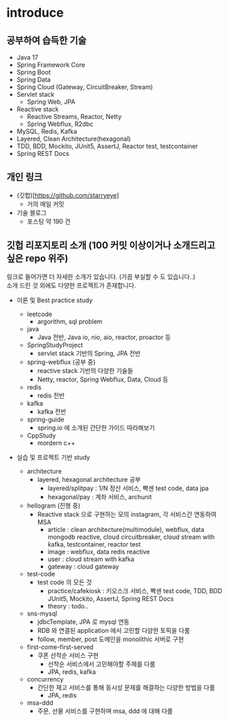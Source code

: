 # introduce
  
## 공부하여 습득한 기술
- Java 17
- Spring Framework Core
- Spring Boot
- Spring Data
- Spring Cloud (Gateway, CircuitBreaker, Stream)
- Servlet stack
  - Spring Web, JPA
- Reactive stack
  - Reactive Streams, Reactor, Netty
  - Spring Webflux, R2dbc
- MySQL, Redis, Kafka
- Layered, Clean Architecture(hexagonal)
- TDD, BDD, Mockito, JUnit5, AssertJ, Reactor test, testcontainer
- Spring REST Docs
  
## 개인 링크
- (깃헙)[https://github.com/starryeye]
  - 거의 매일 커밋
- 기술 블로그
  - 포스팅 약 190 건
  
## 깃헙 리포지토리 소개 (100 커밋 이상이거나 소개드리고 싶은 repo 위주)
링크로 들어가면 더 자세한 소개가 있습니다. (가끔 부실할 수 도 있습니다..)  
소개 드린 것 외에도 다양한 프로젝트가 존재합니다.  
  
- 이론 및 Best practice study
  - leetcode
    - argorithm, sql problem
  - java
    - Java 전반, Java io, nio, aio, reactor, proactor 등
  - SpringStudyProject
    - servlet stack 기반의 Spring, JPA 전반
  - spring-webflux (공부 중)
    - reactive stack 기반의 다양한 기술들 
    - Netty, reactor, Spring Webflux, Data, Cloud 등
  - redis
    - redis 전반
  - kafka
    - kafka 전반
  - spring-guide
    - spring.io 에 소개된 간단한 가이드 따라해보기
  - CppStudy
    - mordern c++ 
  
- 실습 및 프로젝트 기반 study
  - architecture
    - layered, hexagonal architecture 공부
      - layered/splitpay : 1/N 정산 서비스, 빡센 test code, data jpa
      - hexagonal/pay : 계좌 서비스, archunit
  - hellogram (진행 중)
    - Reactive stack 으로 구현하는 모의 instagram, 각 서비스간 연동하여 MSA
      - article : clean architecture(multimodule), webflux, data mongodb reactive, cloud circuitbreaker, cloud stream with kafka, testcontainer, reactor test
      - image : webflux, data redis reactive
      - user : cloud stream with kafka
      - gateway : cloud gateway
  - test-code
    - test code 의 모든 것
      - practice/cafekiosk : 키오스크 서비스, 빡센 test code, TDD, BDD JUnit5, Mockito, AssertJ, Spring REST Docs
      - theory : todo..
  - sns-mysql
    - jdbcTemplate, JPA 로 mysql 연동 
    - RDB 와 연결된 application 에서 고민할 다양한 토픽을 다룸
    - follow, member, post 도메인을 monolithic 서버로 구현
  - first-come-first-served
    - 쿠폰 선착순 서비스 구현
      - 선착순 서비스에서 고민해야할 주제를 다룸
      - JPA, redis, kafka
  - concurrency
    - 간단한 재고 서비스를 통해 동시성 문제를 해결하는 다양한 방법을 다룸
      - JPA, redis
  - msa-ddd
    - 주문, 선물 서비스를 구현하며 msa, ddd 에 대해 다룸
